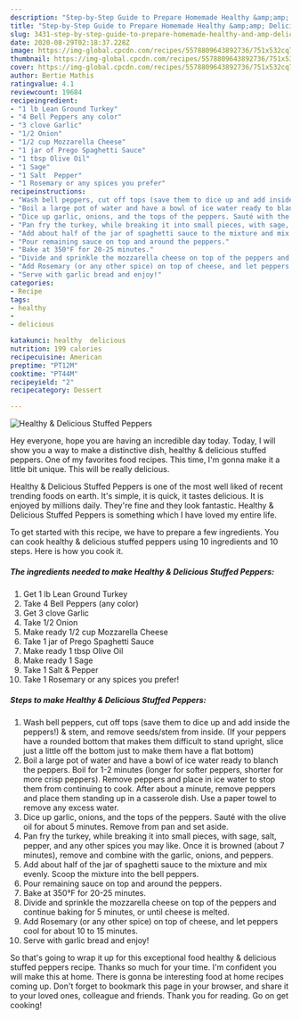 ```yaml
---
description: "Step-by-Step Guide to Prepare Homemade Healthy &amp;amp; Delicious Stuffed Peppers"
title: "Step-by-Step Guide to Prepare Homemade Healthy &amp;amp; Delicious Stuffed Peppers"
slug: 3431-step-by-step-guide-to-prepare-homemade-healthy-and-amp-delicious-stuffed-peppers
date: 2020-08-29T02:18:37.228Z
image: https://img-global.cpcdn.com/recipes/5578809643892736/751x532cq70/healthy-delicious-stuffed-peppers-recipe-main-photo.jpg
thumbnail: https://img-global.cpcdn.com/recipes/5578809643892736/751x532cq70/healthy-delicious-stuffed-peppers-recipe-main-photo.jpg
cover: https://img-global.cpcdn.com/recipes/5578809643892736/751x532cq70/healthy-delicious-stuffed-peppers-recipe-main-photo.jpg
author: Bertie Mathis
ratingvalue: 4.1
reviewcount: 19684
recipeingredient:
- "1 lb Lean Ground Turkey"
- "4 Bell Peppers any color"
- "3 clove Garlic"
- "1/2 Onion"
- "1/2 cup Mozzarella Cheese"
- "1 jar of Prego Spaghetti Sauce"
- "1 tbsp Olive Oil"
- "1 Sage"
- "1 Salt  Pepper"
- "1 Rosemary or any spices you prefer"
recipeinstructions:
- "Wash bell peppers, cut off tops (save them to dice up and add inside the peppers!) &amp; stem, and remove seeds/stem from inside. (If your peppers have a rounded bottom that makes them difficult to stand upright, slice just a little off the bottom just to make them have a flat bottom)"
- "Boil a large pot of water and have a bowl of ice water ready to blanch the peppers. Boil for 1-2 minutes (longer for softer peppers, shorter for more crisp peppers). Remove peppers and place in ice water to stop them from continuing to cook. After about a minute, remove peppers and place them standing up in a casserole dish. Use a paper towel to remove any excess water."
- "Dice up garlic, onions, and the tops of the peppers. Sauté with the olive oil for about 5 minutes. Remove from pan and set aside."
- "Pan fry the turkey, while breaking it into small pieces, with sage, salt, pepper, and any other spices you may like. Once it is browned (about 7 minutes), remove and combine with the garlic, onions, and peppers."
- "Add about half of the jar of spaghetti sauce to the mixture and mix evenly. Scoop the mixture into the bell peppers."
- "Pour remaining sauce on top and around the peppers."
- "Bake at 350°F for 20-25 minutes."
- "Divide and sprinkle the mozzarella cheese on top of the peppers and continue baking for 5 minutes, or until cheese is melted."
- "Add Rosemary (or any other spice) on top of cheese, and let peppers cool for about 10 to 15 minutes."
- "Serve with garlic bread and enjoy!"
categories:
- Recipe
tags:
- healthy
- 
- delicious

katakunci: healthy  delicious 
nutrition: 199 calories
recipecuisine: American
preptime: "PT12M"
cooktime: "PT44M"
recipeyield: "2"
recipecategory: Dessert

---
```



![Healthy &amp; Delicious Stuffed Peppers](https://img-global.cpcdn.com/recipes/5578809643892736/751x532cq70/healthy-delicious-stuffed-peppers-recipe-main-photo.jpg)

Hey everyone, hope you are having an incredible day today. Today, I will show you a way to make a distinctive dish, healthy &amp; delicious stuffed peppers. One of my favorites food recipes. This time, I'm gonna make it a little bit unique. This will be really delicious.



Healthy &amp; Delicious Stuffed Peppers is one of the most well liked of recent trending foods on earth. It's simple, it is quick, it tastes delicious. It is enjoyed by millions daily. They're fine and they look fantastic. Healthy &amp; Delicious Stuffed Peppers is something which I have loved my entire life.


To get started with this recipe, we have to prepare a few ingredients. You can cook healthy &amp; delicious stuffed peppers using 10 ingredients and 10 steps. Here is how you cook it.

<!--inarticleads1-->

##### The ingredients needed to make Healthy &amp; Delicious Stuffed Peppers:

1. Get 1 lb Lean Ground Turkey
1. Take 4 Bell Peppers (any color)
1. Get 3 clove Garlic
1. Take 1/2 Onion
1. Make ready 1/2 cup Mozzarella Cheese
1. Take 1 jar of Prego Spaghetti Sauce
1. Make ready 1 tbsp Olive Oil
1. Make ready 1 Sage
1. Take 1 Salt &amp; Pepper
1. Take 1 Rosemary or any spices you prefer!




<!--inarticleads2-->

##### Steps to make Healthy &amp; Delicious Stuffed Peppers:

1. Wash bell peppers, cut off tops (save them to dice up and add inside the peppers!) &amp; stem, and remove seeds/stem from inside. (If your peppers have a rounded bottom that makes them difficult to stand upright, slice just a little off the bottom just to make them have a flat bottom)
1. Boil a large pot of water and have a bowl of ice water ready to blanch the peppers. Boil for 1-2 minutes (longer for softer peppers, shorter for more crisp peppers). Remove peppers and place in ice water to stop them from continuing to cook. After about a minute, remove peppers and place them standing up in a casserole dish. Use a paper towel to remove any excess water.
1. Dice up garlic, onions, and the tops of the peppers. Sauté with the olive oil for about 5 minutes. Remove from pan and set aside.
1. Pan fry the turkey, while breaking it into small pieces, with sage, salt, pepper, and any other spices you may like. Once it is browned (about 7 minutes), remove and combine with the garlic, onions, and peppers.
1. Add about half of the jar of spaghetti sauce to the mixture and mix evenly. Scoop the mixture into the bell peppers.
1. Pour remaining sauce on top and around the peppers.
1. Bake at 350°F for 20-25 minutes.
1. Divide and sprinkle the mozzarella cheese on top of the peppers and continue baking for 5 minutes, or until cheese is melted.
1. Add Rosemary (or any other spice) on top of cheese, and let peppers cool for about 10 to 15 minutes.
1. Serve with garlic bread and enjoy!




So that's going to wrap it up for this exceptional food healthy &amp; delicious stuffed peppers recipe. Thanks so much for your time. I'm confident you will make this at home. There is gonna be interesting food at home recipes coming up. Don't forget to bookmark this page in your browser, and share it to your loved ones, colleague and friends. Thank you for reading. Go on get cooking!
